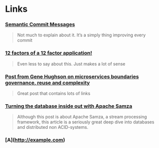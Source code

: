 # Links

### [Semantic Commit Messages](https://seesparkbox.com/foundry/semantic_commit_messages)

> Not much to explain about it. It’s a simply thing improving every commit

### [12 factors of a 12 factor application!](http://12factor.net/)

> Even less to say about this. Just makes a lot of sense

### [Post from Gene Hughson on microservices boundaries governance, reuse and complexity](https://genehughson.wordpress.com/2014/06/04/more-on-microservices-boundaries-governance-reuse-complexity/)

> Great post that contains lots of links

### [Turning the database inside out with Apache Samza](https://www.confluent.io/blog/turning-the-database-inside-out-with-apache-samza/)

> Although this post is about Apache Samza, a stream processing framework, this article is a seriously great deep dive into databases and distributed non ACID-systems.


### [A[](https://s.w.org/images/core/emoji/2.3/svg/1f61c.svg "😜")](http://example.com)
